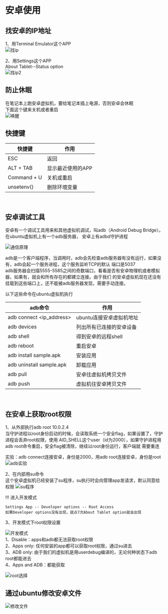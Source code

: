 # 安卓使用

## 找安卓的IP地址

1、用Terminal Emulator这个APP  
![找ip](../img/anenv-findip.png)

2、用Settings这个APP  
About Tablet--Status option  
![找ip2](../img/anenv-findip2.png)

## 防止休眠

在笔记本上跑安卓虚拟机，要给笔记本插上电源，否则安卓会休眠  
下面这个键来关机或者重启    
![唤醒](../img/anenv-activate.png)

## 快捷键

| 快捷键 | 作用 |
| ---- | ---- |
| ESC | 返回 |
| ALT + TAB        | 显示最近使用的APP    |
| Command + U      | 关机或重启    |
| unsetenv()       | 删除环境变量    |  

</br>

## 安卓调试工具

安卓有一个调试工具用来和其他虚拟机调试，叫adb（Android Debug Bridge）。在ubuntu虚拟机上有一个adb服务器，
安卓上有adbd守护进程

![通信原理](../img/anenv-adb.png)  

adb是一个客户端程序，当调用时，adb会先检查adb服务器有没有运行，如果没有，adb会起一个服务进程，这个服务监听TCP的默认
端口是5037  
adb服务器会扫描5555-5585之间的奇数端口，看看是否有安卓物理机或者模拟器，如果有，就会和所有存在的都建立连接。由于我们
的安卓虚拟机现在还没有挂载到这些端口上，还不能被adb服务器发现，需要手动连接。  

以下这些命令在ubuntu虚拟机执行  

| adb命令 | 作用 |
| ---- | ---- |
| adb connect <ip_address> | ubuntu连接安卓虚拟机地址 |
| adb devices        | 列出所有已连接的安卓设备    |
| adb shell      | 得到安卓的远程shell    |
| adb reboot       | 重启安卓    |  
| adb install sample.apk       | 安装应用    |
| adb uninstall sample.apk       | 卸载应用    |
| adb pull <path on Android> <path on Ubuntu>  | 安卓往虚拟机拷贝文件    |
| adb push <path on Ubuntu> <path on Android>  | 虚拟机往安卓拷贝文件    |

</br>

## 在安卓上获取root权限

1、从外部执行adb root 10.0.2.4  
当守护进程以root身份启动的时候，会读取系统一个安全flag，如果设置了，守护进程会丢弃root权限，使用
AID_SHELL这个user（id为2000），如果守护进程用adb root命令重启，安全flag被清除，继续以root身份运行，客户端就
需要重连  

实验：adb connect连接安卓，身份是2000，用adb root连接安卓，身份是root  
![adb实验](../img/anenv-adbtest.png)

2、在内部用su命令  
这个安卓虚拟机已经安装了su程序，su执行时会向管理app发请求，默认同意给权限
![su程序](../img/anenv-su.png)

!!! 进入开发模式

    Settings App -- Developer options -- Root Access  
    如果Developer options没有出现，就点7次About Tablet option就会出现

3、开发模式下root权限设置  

![开发模式](../img/anenv-root-access.png)  
1、Disable：apps和adb都无法获取root权限  
2、Apps only: 任何安装的app都可以获取root权限，通过su进去  
3、ADB only: 由于我们的虚拟机是用userdebug编译的，无论何种状态下adb root都能进去  
4、Apps and ADB：都能获取  

![root选择](../img/anenv-root-options.png)

## 通过ubuntu修改安卓文件

![修改文件](../img/anenv-revise-file.png)
